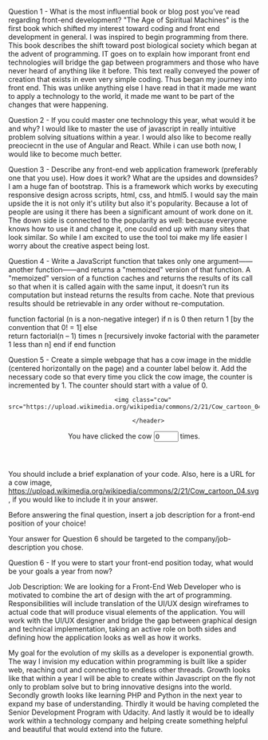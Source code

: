 Question 1 - What is the most influential book or blog post you’ve read regarding front-end development?
"The Age of Spiritual Machines" is the first book which shifted my interest toward coding and front end development in general. I was inspired to begin
programming from there. This book describes the shift toward post biological society which began at the advent of programming. IT goes on to explain how imporant front end technologies will bridge the gap between programmers and those who have never heard of anything like it before. This text really conveyed the power of creation that exists in even very simple coding. Thus began my journey into front end. 
This was unlike anything else I have read in that it made me want to apply a technology to the world, it made me want to be part of the changes that were happening.

Question 2 - If you could master one technology this year, what would it be and why?
I would like to master the use of javascript in really intuitive problem solving situations within a year. I would also like to become really preociecnt in the use of Angular and React. While i can use both now, I would like to become much better.

Question 3 - Describe any front-end web application framework (preferably one that you use). How does it work? What are the upsides and downsides?
I am a huge fan of bootstrap. This is a framework which works by executing responsive design across scripts, html, css, and html5.
I would say the main upside the it is not only it's utility but also it's popularity. Because a lot of people are using it there has been a significant amount of work done on it. The down side is connected to the popularity as well: because everyone knows how to use it and change it, one could end up with many sites that look similar. So while I am excited to use the tool toi make my life easier I worry about the creative aspect being lost.

Question 4 - Write a JavaScript function that takes only one argument——another function——and returns a "memoized" version of that function. A "memoized" version of a function caches and returns the results of its call so that when it is called again with the same input, it doesn’t run its computation but instead returns the results from cache. Note that previous results should be retrievable in any order without re-computation.



function factorial (n is a non-negative integer)
    if n is 0 then
        return 1 [by the convention that 0! = 1]
    else   
        return factorial(n – 1) times n [recursively invoke factorial 
                                        with the parameter 1 less than n]
    end if
end function


Question 5 - Create a simple webpage that has a cow image in the middle (centered horizontally on the page) and a counter label below it. Add the necessary code so that every time you click the cow image, the counter is incremented by 1. The counter should start with a value of 0.


<!DOCTYPE html>
<html>
    <head>
        <title>Cow Counter</title>
        <script type="text/javascript" src="script.js"></script>
<link rel="stylesheet" type="text/css" href="style.css"> 
<script type="text/javascript">
    var count = 0;
    function changevar(){
            count = count + 1;
        if (count == 3) {
             alert('Done');
        }
    }
</script>
    </head>
    <body>
        <main>
            <header>
               
         <img class="cow" src="https://upload.wikimedia.org/wikipedia/commons/2/21/Cow_cartoon_04.svg">           
                
            </header>
        
  
<script type="text/javascript">
var clicks = 0;
function linkClick(){
    document.getElementById('clicked').value = ++clicks;
}
document.write('<a href="#" onclick="linkClick()">Click Me!</a>');


</script>

You have clicked the cow <input id="clicked" size="3" onfocus="this.blur();" value="0" > times.
        </main>
    </body>
</html>


You should include a brief explanation of your code. Also, here is a URL for a cow image, https://upload.wikimedia.org/wikipedia/commons/2/21/Cow_cartoon_04.svg, if you would like to include it in your answer.

Before answering the final question, insert a job description for a front-end position of your choice!

Your answer for Question 6 should be targeted to the company/job-description you chose.

Question 6 - If you were to start your front-end position today, what would be your goals a year from now?

Job Description: We are looking for a Front-End Web Developer who is motivated to combine the art of design with the art of programming. Responsibilities will include translation of the UI/UX design wireframes to actual code that will produce visual elements of the application. You will work with the UI/UX designer and bridge the gap between graphical design and technical implementation, taking an active role on both sides and defining how the application looks as well as how it works.

My goal for the evolution of my skills as a developer is exponential growth. The way I invision my education within programming is built like a spider web, reaching out and connecting to endless other threads.
Growth looks like that within a year I will be able to create within Javascript on the fly not only to problam solve but to bring innovative designs into the world. Secondly growth looks like learning PHP and Python in the next year to expand my base of understanding. 
Thirdly it would be having completed the Senior Development Program with Udacity. And lastly it would be to ideally work within a technology company and helping create something helpful and beautiful that would extend into the future.